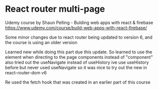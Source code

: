 # React router multi-page

Udemy course by Shaun Pelling - Bulding web apps with react & firebase 
https://www.udemy.com/course/build-web-apps-with-react-firebase/

Some minor changes due to react router being updated to version 6, and the course is using an older version

Learned new while doing this part due this update.
So learned to use the element when directing to the page components instead of "component" also tried out the useNavigate instead of useHistory ive use useHistory before but never used useNavigate so it was nice to try out the new in react-router-dom v6 

Re used the fetch hook that was created in an earlier part of this course

